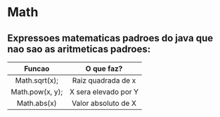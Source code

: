 # Math

## Expressoes matematicas padroes do java que nao sao as aritmeticas padroes:
|     Funcao      |      O que faz?      | 
|:---------------:|:--------------------:|
|  Math.sqrt(x);  |  Raiz quadrada de x  |    
| Math.pow(x, y); | X sera elevado por Y |   
|   Math.abs(x)   | Valor absoluto de X  | 
